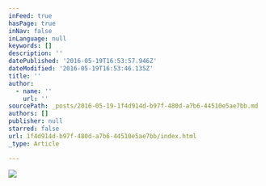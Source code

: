 ```yaml
---
inFeed: true
hasPage: true
inNav: false
inLanguage: null
keywords: []
description: ''
datePublished: '2016-05-19T16:53:57.946Z'
dateModified: '2016-05-19T16:53:46.135Z'
title: ''
author:
  - name: ''
    url: ''
sourcePath: _posts/2016-05-19-1f4d914d-b97f-480d-a7b6-44510e5ae7bb.md
authors: []
publisher: null
starred: false
url: 1f4d914d-b97f-480d-a7b6-44510e5ae7bb/index.html
_type: Article

---
```

![](https://the-grid-user-content.s3-us-west-2.amazonaws.com/6eab811b-2630-446e-bf81-a62883d879ac.jpg)